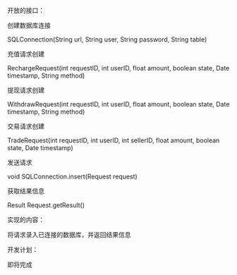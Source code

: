 开放的接口：

创建数据库连接

SQLConnection(String url, String user, String password, String table)

充值请求创建

RechargeRequest(int requestID, int userID, float amount, boolean state, Date timestamp, String method)

提现请求创建

WithdrawRequest(int requestID, int userID, float amount, boolean state, Date timestamp, String method)

交易请求创建

TradeRequest(int requestID, int userID, int sellerID, float amount, boolean state, Date timestamp)

发送请求

void SQLConnection.insert(Request request)

获取结果信息

Result Request.getResult()

实现的内容：

将请求录入已连接的数据库，并返回结果信息

开发计划：

即将完成
